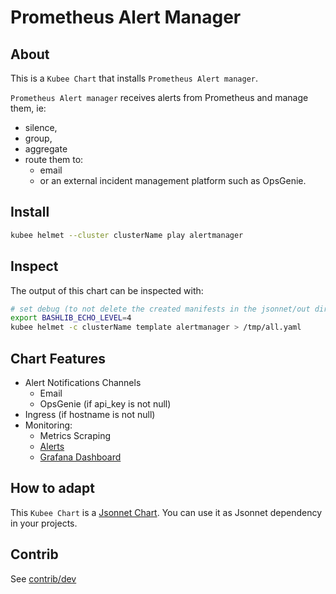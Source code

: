 # Prometheus Alert Manager


## About
This is a `Kubee Chart` that installs `Prometheus Alert manager`.

`Prometheus Alert manager` receives alerts from Prometheus
and manage them, ie:
* silence, 
* group,
* aggregate
* route them to:
  * email
  * or an external incident management platform such as OpsGenie.

## Install

```bash
kubee helmet --cluster clusterName play alertmanager
```

## Inspect

The output of this chart can be inspected with:
```bash
# set debug (to not delete the created manifests in the jsonnet/out directory)
export BASHLIB_ECHO_LEVEL=4
kubee helmet -c clusterName template alertmanager > /tmp/all.yaml
```

## Chart Features

* Alert Notifications Channels
  * Email 
  * OpsGenie (if api_key is not null)
* Ingress (if hostname is not null)
* Monitoring:
  * Metrics Scraping 
  * [Alerts](https://runbooks.prometheus-operator.dev/runbooks/alertmanager/)
  * [Grafana Dashboard](https://monitoring.mixins.dev/alertmanager/#dashboards)

## How to adapt 

This `Kubee Chart` is a [Jsonnet Chart](../../../docs/bin/kubee-helmet#what-is-a-jsonnet-kubee-chart). 
You can use it as Jsonnet dependency in your projects.

## Contrib

See [contrib/dev](contrib.md)

